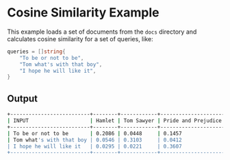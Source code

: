 # Cosine Similarity Example

This example loads a set of documents from the `docs` directory and calculates cosine similarity for a set of queries, like:

```go
queries = []string{
    "To be or not to be",
    "Tom what's with that boy",
    "I hope he will like it",
}
```

## Output

```bash
+--------------------------+--------+------------+---------------------+
| INPUT                    | Hamlet | Tom Sawyer | Pride and Prejudice |
+--------------------------+--------+------------+---------------------+
| To be or not to be       | 0.2086 | 0.0448     | 0.1457              |
| Tom what's with that boy | 0.0546 | 0.3103     | 0.0412              |
| I hope he will like it   | 0.0295 | 0.0221     | 0.3607              |
+--------------------------+--------+------------+---------------------+
```